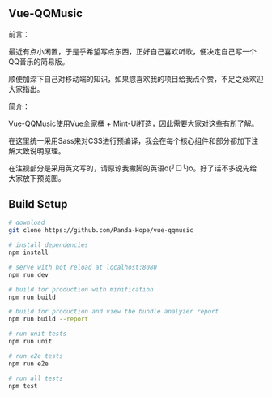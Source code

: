 # 

## Vue-QQMusic
前言：  

最近有点小闲置，于是乎希望写点东西，正好自己喜欢听歌，便决定自己写一个QQ音乐的简易版。

顺便加深下自己对移动端的知识，如果您喜欢我的项目给我点个赞，不足之处欢迎大家指出。

简介：  

Vue-QQMusic使用Vue全家桶 + Mint-Ui打造，因此需要大家对这些有所了解。  

在这里统一采用Sass来对CSS进行预编译，我会在每个核心组件和部分都加下注解大致说明原理。

在注视部分是采用英文写的，请原谅我撇脚的英语o(╯□╰)o。好了话不多说先给大家放下预览图。  
## Build Setup

``` bash
# download
git clone https://github.com/Panda-Hope/vue-qqmusic

# install dependencies
npm install

# serve with hot reload at localhost:8080
npm run dev

# build for production with minification
npm run build

# build for production and view the bundle analyzer report
npm run build --report

# run unit tests
npm run unit

# run e2e tests
npm run e2e

# run all tests
npm test
```

